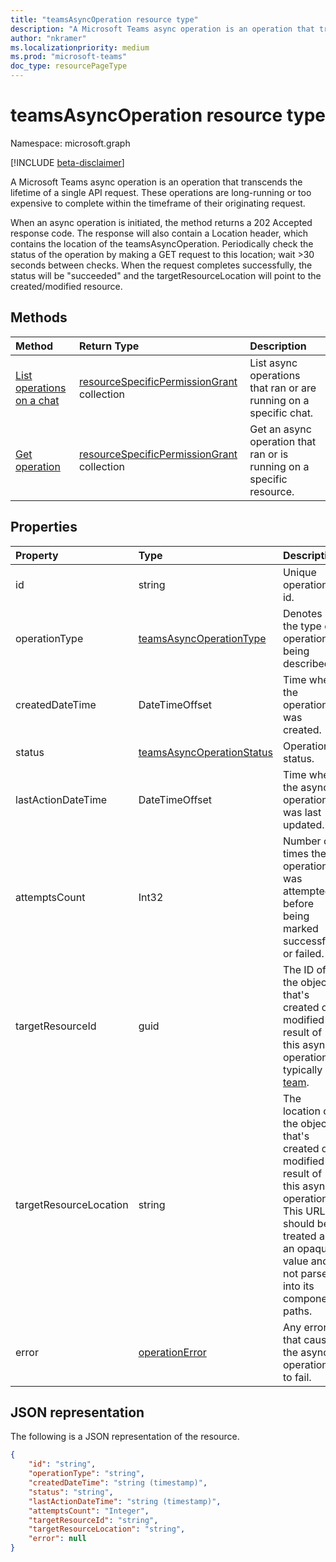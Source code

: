 ```yaml
---
title: "teamsAsyncOperation resource type"
description: "A Microsoft Teams async operation is an operation that transcends the lifetime of a single API request. "
author: "nkramer"
ms.localizationpriority: medium
ms.prod: "microsoft-teams"
doc_type: resourcePageType
---
```


# teamsAsyncOperation resource type

Namespace: microsoft.graph

[!INCLUDE [beta-disclaimer](../../includes/beta-disclaimer.md)]

A Microsoft Teams async operation is an operation that transcends the lifetime of a single API request. 
These operations are long-running or too expensive to complete within the timeframe of their originating request.

When an async operation is initiated, the method returns a 202 Accepted response code. 
The response will also contain a Location header, which contains the location of the teamsAsyncOperation. 
Periodically check the status of the operation by making a GET request to this location; wait >30 seconds between checks.
When the request completes successfully, the status will be "succeeded" and the targetResourceLocation will point to the created/modified resource.

## Methods

|  Method                                                                   |  Return Type                                                                     | Description                                                       | 
| :------------------------------------------------------------------------ | :------------------------------------------------------------------------------- | :---------------------------------------------------------------- |
| [List operations on a chat](../api/chat-list-operations.md)               | [resourceSpecificPermissionGrant](resourcespecificpermissiongrant.md) collection | List async operations that ran or are running on a specific chat. |
| [Get operation](../api/teamsasyncoperation-get.md)                   | [resourceSpecificPermissionGrant](resourcespecificpermissiongrant.md) collection | Get an async operation that ran or is running on a specific resource. |

## Properties

| Property | Type	| Description |
|:---------------|:--------|:----------|
|id|string |Unique operation id.|
|operationType|[teamsAsyncOperationType](teamsasyncoperationtype.md) |Denotes the type of operation being described. |
|createdDateTime|DateTimeOffset |Time when the operation was created.|
|status|[teamsAsyncOperationStatus](teamsasyncoperationstatus.md)| Operation status.|
|lastActionDateTime|DateTimeOffset |Time when the async operation was last updated.|
|attemptsCount|Int32|Number of times the operation was attempted before being marked successful or failed.|
|targetResourceId|guid |The ID of the object that's created or modified as result of this async operation, typically a [team](../resources/team.md).|
|targetResourceLocation|string|The location of the object that's created or modified as result of this async operation. This URL should be treated as an opaque value and not parsed into its component paths.|
|error|[operationError](operationerror.md)|Any error that causes the async operation to fail.|

## JSON representation

The following is a JSON representation of the resource.

<!-- {
  "blockType": "resource",
  "keyProperty": "id",
  "@odata.type": "microsoft.graph.teamsAsyncOperation"
}-->

```json
{
    "id": "string",
    "operationType": "string",
    "createdDateTime": "string (timestamp)",
    "status": "string",
    "lastActionDateTime": "string (timestamp)",
    "attemptsCount": "Integer",
    "targetResourceId": "string",
    "targetResourceLocation": "string",
    "error": null
}
```

<!-- uuid: 20fd7863-9545-40d4-ae8f-fee2d115a690
2015-10-25 14:57:30 UTC -->
<!--
{
  "type": "#page.annotation",
  "description": "teams async operation resource",
  "keywords": "",
  "section": "documentation",
  "tocPath": "",
  "suppressions": []
}
-->


